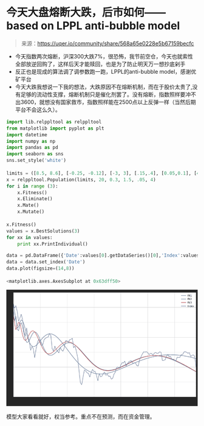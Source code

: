

# 今天大盘熔断大跌，后市如何—— based on LPPL anti-bubble model

> 来源：https://uqer.io/community/share/568a65e0228e5b67159becfc

+ 今天指数两次熔断，沪深300大跌7%，很恐怖，我节前空仓，今天也就索性全部放逆回购了，这样后天才能赎回，也是为了防止明天万一想抄底剁手
+ 反正也是现成的算法调了调参数跑一跑，LPPL的anti-bubble model，感谢优矿平台
+ 今天大跌我想说一下我的想法，大跌原因不在熔断机制，而在于股价太贵了,没有足够的流动性支撑，熔断机制只是催化剂罢了。没有熔断，指数照样要冲不出3600，就想没有国家救市，指数照样能在2500点以上反弹一样（当然后期平台不会这么久）。

```py
import lib.relppltool as relppltool
from matplotlib import pyplot as plt
import datetime
import numpy as np
import pandas as pd
import seaborn as sns
sns.set_style('white')

limits = ([8.5, 8.6], [-0.25, -0.12], [-3, 3], [.15,.4], [0.05,0.1], [4,8], [0, 2*np.pi])
x = relppltool.Population(limits, 20, 0.3, 1.5, .05, 4)
for i in range (3):
	x.Fitness()
	x.Eliminate()
	x.Mate()
	x.Mutate()
	
x.Fitness()	
values = x.BestSolutions(3)
for xx in values:
	print xx.PrintIndividual()
```

```py
data = pd.DataFrame({'Date':values[0].getDataSeries()[0],'Index':values[0].getDataSeries()[1],'Fit1':values[0].getExpData(),'Fit2':values[1].getExpData(),'Fit3':values[2].getExpData()})
data = data.set_index('Date')
data.plot(figsize=(14,8))

<matplotlib.axes.AxesSubplot at 0x63dff50>
```

![](img/oxmuDApUb1QAAAABJRU5ErkJggg==.png)

模型大家看看就好，权当参考。重点不在预测，而在资金管理。

